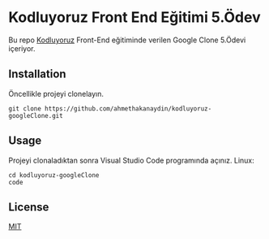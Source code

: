 # Kodluyoruz Front End Eğitimi 5.Ödev
Bu repo [Kodluyoruz](https://kodluyoruz.org) Front-End eğitiminde verilen Google Clone 5.Ödevi içeriyor.

## Installation
Öncellikle projeyi clonelayın.

```
git clone https://github.com/ahmethakanaydin/kodluyoruz-googleClone.git
```
## Usage
Projeyi clonaladıktan sonra Visual Studio Code programında açınız.
Linux:
```
cd kodluyoruz-googleClone
code
```
## License
[MIT](https://choosealicense.com/)